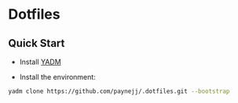 # Dotfiles

## Quick Start

- Install [YADM](https://yadm.io)

- Install the environment:

```sh
yadm clone https://github.com/paynejj/.dotfiles.git --bootstrap
```
